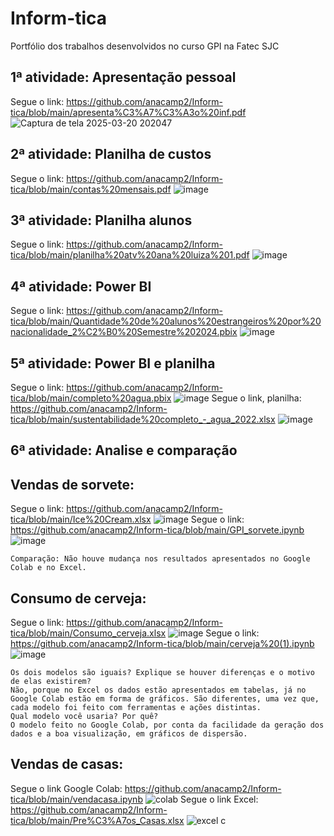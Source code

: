 # Inform-tica
Portfólio dos trabalhos desenvolvidos no curso GPI na Fatec SJC
## 1ª atividade: Apresentação pessoal
Segue o link: https://github.com/anacamp2/Inform-tica/blob/main/apresenta%C3%A7%C3%A3o%20inf.pdf
![Captura de tela 2025-03-20 202047](https://github.com/user-attachments/assets/43f06994-c9a7-4419-8d92-372b25d03fb4)
## 2ª atividade: Planilha de custos
Segue o link: https://github.com/anacamp2/Inform-tica/blob/main/contas%20mensais.pdf
![image](https://github.com/user-attachments/assets/69bd5164-ac24-4190-ad71-e0a740036eb9)
## 3ª atividade: Planilha alunos
Segue o link: https://github.com/anacamp2/Inform-tica/blob/main/planilha%20atv%20ana%20luiza%201.pdf
![image](https://github.com/user-attachments/assets/b8e392c1-9f3f-4da6-a649-6d6ee992fb14)
## 4ª atividade: Power BI
Segue o link: https://github.com/anacamp2/Inform-tica/blob/main/Quantidade%20de%20alunos%20estrangeiros%20por%20nacionalidade_2%C2%B0%20Semestre%202024.pbix
![image](https://github.com/user-attachments/assets/e7fd39b6-4694-4b2c-9920-3e531b754226)
## 5ª atividade: Power BI e planilha
Segue o link: https://github.com/anacamp2/Inform-tica/blob/main/completo%20agua.pbix
![image](https://github.com/user-attachments/assets/c586e9f7-7a68-4ba9-a601-dba875b78da2)
Segue o link, planilha: https://github.com/anacamp2/Inform-tica/blob/main/sustentabilidade%20completo_-_agua_2022.xlsx
![image](https://github.com/user-attachments/assets/a0d32db6-69d5-4e80-bd05-5b2ebe071883)
## 6ª atividade: Analise e comparação
## Vendas de sorvete:
Segue o link: https://github.com/anacamp2/Inform-tica/blob/main/Ice%20Cream.xlsx
![image](https://github.com/user-attachments/assets/74afa47e-28d9-403f-879d-4c6ac6a707f7)
Segue o link: https://github.com/anacamp2/Inform-tica/blob/main/GPI_sorvete.ipynb
![image](https://github.com/user-attachments/assets/bdd0df8e-8be4-41bd-8de6-57c702376f3c)
```
Comparação: Não houve mudança nos resultados apresentados no Google Colab e no Excel.
```
## Consumo de cerveja:
Segue o link: https://github.com/anacamp2/Inform-tica/blob/main/Consumo_cerveja.xlsx
![image](https://github.com/user-attachments/assets/5e5e8aaa-dd02-4de1-b3ae-9ad78a53c37f)
Segue o link: https://github.com/anacamp2/Inform-tica/blob/main/cerveja%20(1).ipynb
![image](https://github.com/user-attachments/assets/b9ffcece-46da-482c-856c-642d44250eb8)
```
Os dois modelos são iguais? Explique se houver diferenças e o motivo de elas existirem?
Não, porque no Excel os dados estão apresentados em tabelas, já no Google Colab estão em forma de gráficos. São diferentes, uma vez que, cada modelo foi feito com ferramentas e ações distintas.
Qual modelo você usaria? Por quê?
O modelo feito no Google Colab, por conta da facilidade da geração dos dados e a boa visualização, em gráficos de dispersão.
```
## Vendas de casas:
Segue o link Google Colab: https://github.com/anacamp2/Inform-tica/blob/main/vendacasa.ipynb
![colab](https://github.com/user-attachments/assets/5dc650a0-6562-4da5-8eee-057fe303279b)
Segue o link Excel: https://github.com/anacamp2/Inform-tica/blob/main/Pre%C3%A7os_Casas.xlsx
![excel c](https://github.com/user-attachments/assets/677f900f-5145-4c7e-9194-eaa8af4ff60e)


